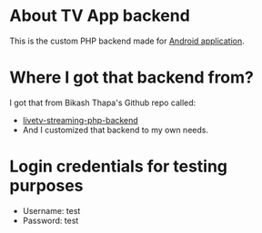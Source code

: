 # About TV App backend 
This is the custom PHP backend made for [Android application](https://github.com/JTG69YT/tv-app-android).

# Where I got that backend from?
I got that from Bikash Thapa's Github repo called:
- [livetv-streaming-php-backend](https://github.com/bikashthapa01/livetv-streaming-php-backend)
- And I customized that backend to my own needs.

# Login credentials for testing purposes
- Username: test
- Password: test
